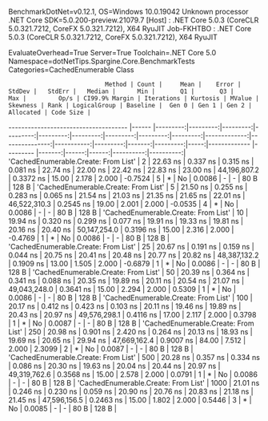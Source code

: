 
BenchmarkDotNet=v0.12.1, OS=Windows 10.0.19042
Unknown processor
.NET Core SDK=5.0.200-preview.21079.7
  [Host]     : .NET Core 5.0.3 (CoreCLR 5.0.321.7212, CoreFX 5.0.321.7212), X64 RyuJIT
  Job-FKHTBO : .NET Core 5.0.3 (CoreCLR 5.0.321.7212, CoreFX 5.0.321.7212), X64 RyuJIT

EvaluateOverhead=True  Server=True  Toolchain=.NET Core 5.0  
Namespace=dotNetTips.Spargine.Core.BenchmarkTests  Categories=CachedEnumerable Class  

                               Method | Count |     Mean |    Error |   StdDev |   StdErr |   Median |      Min |       Q1 |       Q3 |      Max |         Op/s | CI99.9% Margin | Iterations | Kurtosis | MValue | Skewness | Rank | LogicalGroup | Baseline |  Gen 0 | Gen 1 | Gen 2 | Allocated | Code Size |
------------------------------------- |------ |---------:|---------:|---------:|---------:|---------:|---------:|---------:|---------:|---------:|-------------:|---------------:|-----------:|---------:|-------:|---------:|-----:|------------- |--------- |-------:|------:|------:|----------:|----------:|
 'CachedEnumerable.Create: From List' |     2 | 22.63 ns | 0.337 ns | 0.315 ns | 0.081 ns | 22.74 ns | 22.00 ns | 22.42 ns | 22.83 ns | 23.00 ns | 44,196,807.2 |      0.3372 ns |      15.00 |    2.178 |  2.000 |  -0.7524 |    5 |            * |       No | 0.0086 |     - |     - |      80 B |     128 B |
 'CachedEnumerable.Create: From List' |     5 | 21.50 ns | 0.255 ns | 0.283 ns | 0.065 ns | 21.54 ns | 21.03 ns | 21.35 ns | 21.65 ns | 22.01 ns | 46,522,310.3 |      0.2545 ns |      19.00 |    2.001 |  2.000 |  -0.0535 |    4 |            * |       No | 0.0086 |     - |     - |      80 B |     128 B |
 'CachedEnumerable.Create: From List' |    10 | 19.94 ns | 0.320 ns | 0.299 ns | 0.077 ns | 19.91 ns | 19.33 ns | 19.81 ns | 20.16 ns | 20.40 ns | 50,147,254.0 |      0.3196 ns |      15.00 |    2.316 |  2.000 |  -0.4769 |    1 |            * |       No | 0.0086 |     - |     - |      80 B |     128 B |
 'CachedEnumerable.Create: From List' |    25 | 20.67 ns | 0.191 ns | 0.159 ns | 0.044 ns | 20.75 ns | 20.41 ns | 20.48 ns | 20.77 ns | 20.82 ns | 48,387,132.2 |      0.1909 ns |      13.00 |    1.505 |  2.000 |  -0.6879 |    1 |            * |       No | 0.0086 |     - |     - |      80 B |     128 B |
 'CachedEnumerable.Create: From List' |    50 | 20.39 ns | 0.364 ns | 0.341 ns | 0.088 ns | 20.35 ns | 19.89 ns | 20.11 ns | 20.54 ns | 21.07 ns | 49,043,248.0 |      0.3641 ns |      15.00 |    2.294 |  2.000 |   0.5309 |    1 |            * |       No | 0.0086 |     - |     - |      80 B |     128 B |
 'CachedEnumerable.Create: From List' |   100 | 20.17 ns | 0.412 ns | 0.423 ns | 0.103 ns | 20.11 ns | 19.46 ns | 19.89 ns | 20.43 ns | 20.97 ns | 49,576,298.1 |      0.4116 ns |      17.00 |    2.117 |  2.000 |   0.3798 |    1 |            * |       No | 0.0087 |     - |     - |      80 B |     128 B |
 'CachedEnumerable.Create: From List' |   250 | 20.98 ns | 0.901 ns | 2.420 ns | 0.264 ns | 20.13 ns | 18.93 ns | 19.69 ns | 20.65 ns | 29.94 ns | 47,669,162.4 |      0.9007 ns |      84.00 |    7.512 |  2.000 |   2.3099 |    2 |            * |       No | 0.0087 |     - |     - |      80 B |     128 B |
 'CachedEnumerable.Create: From List' |   500 | 20.28 ns | 0.357 ns | 0.334 ns | 0.086 ns | 20.30 ns | 19.63 ns | 20.04 ns | 20.44 ns | 20.97 ns | 49,319,762.6 |      0.3568 ns |      15.00 |    2.578 |  2.000 |   0.0791 |    1 |            * |       No | 0.0086 |     - |     - |      80 B |     128 B |
 'CachedEnumerable.Create: From List' |  1000 | 21.01 ns | 0.246 ns | 0.230 ns | 0.059 ns | 20.90 ns | 20.76 ns | 20.83 ns | 21.18 ns | 21.45 ns | 47,596,156.5 |      0.2463 ns |      15.00 |    1.802 |  2.000 |   0.5446 |    3 |            * |       No | 0.0085 |     - |     - |      80 B |     128 B |
